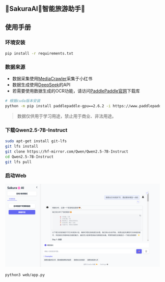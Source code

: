 ## **🌸SakuraAI🌸智能旅游助手🤗**

## **使用手册** 
### 环境安装
```bash
pip install -r requirements.txt
```
### 数据来源
- 数据采集使用[MediaCrawler](https://github.com/NanmiCoder/MediaCrawler "MediaCrawler")采集于小红书 
- 数据生成使用[DeepSeek](https://www.deepseek.com)的API
- 若需要使用数据生成的OCR功能，请访问[PaddlePaddle官网](https://www.paddlepaddle.org.cn/install/quick?docurl=/documentation/docs/zh/install/pip/windows-pip.html)下载库

```bash
# 根据cuda版本安装
python -m pip install paddlepaddle-gpu==2.6.2 -i https://www.paddlepaddle.org.cn/packages/stable/cu118/
```

> 数据仅供用于学习用途，禁止用于商业、非法用途。

### 下载Qwen2.5-7B-Instruct

```bash
sudo apt-get install git-lfs
git lfs install
git clone https://hf-mirror.com/Qwen/Qwen2.5-7B-Instruct
cd Qwen2.5-7B-Instruct
git lfs pull
```

### 启动Web
![前端截图](./screenshot.png)

```bash
python3 web/app.py
```
